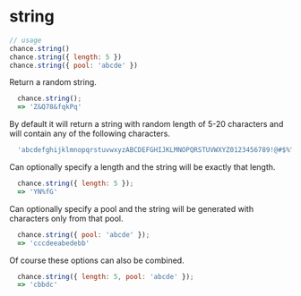 # string

```js
// usage
chance.string()
chance.string({ length: 5 })
chance.string({ pool: 'abcde' })
```

Return a random string.

```js
  chance.string();
  => 'Z&Q78&fqkPq'
```

By default it will return a string with random length of 5-20 characters and
will contain any of the following characters.

```js
  'abcdefghijklmnopqrstuvwxyzABCDEFGHIJKLMNOPQRSTUVWXYZ0123456789!@#$%^&*()[]'
```

Can optionally specify a length and the string will be exactly that length.

```js
  chance.string({ length: 5 });
  => 'YN%fG'
```

Can optionally specify a pool and the string will be generated with characters
only from that pool.

```js
  chance.string({ pool: 'abcde' });
  => 'cccdeeabedebb'
```

Of course these options can also be combined.

```js
  chance.string({ length: 5, pool: 'abcde' });
  => 'cbbdc'
```
